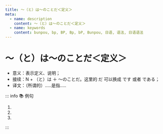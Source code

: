 ```yaml
---
title: ～（と）は～のことだ＜定义＞
meta:
  - name: description
    content: ～（と）は～のことだ＜定义＞
  - name: keywords
    content: bunpou, bp, BP, Bp, bP, Bunpou, 日语, 语法, 日语语法
---
```


# ～（と）は～のことだ＜定义＞

- 意义：表示定义、说明；
- 接续：N + （と）は ＋ ～のことだ。这里的 だ 可以换成 です 或者 である；
- 译文：（所谓的）.....是指.....

::: info :books: 例句

1. <grammer-content sentence='[春節/しゅんせつ]は[旧暦/きゅうれき]の[正月/しょうがつ]**のことである**。' trans='春节是农历的正月。' />
2. <grammer-content sentence='[就活/しゅうかつ][生/せい]は、[文字/もじ][通り/とおり]、[就職/しゅうしょく][活動/かつどう]をする[学生/がくせい]**のことだ**。' trans='所谓的求职生，就是指正在找工作的学生。' />
3. <grammer-content sentence='[冬至/とうじと]は、[一年/いちねん]で[昼/ひる]の[時間/じかん]が[最も/もっとも][短く/みじかく]なる[日/ひ]**のことだ**。' trans='冬至就是一年中白昼最短的一天。' />

:::
